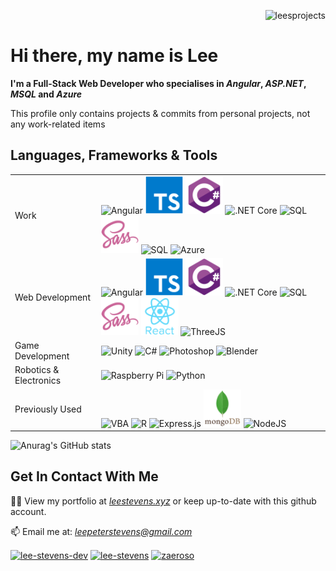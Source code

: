 
<p align="right"> <img src="https://komarev.com/ghpvc/?username=leesprojects&label=Profile%20views&color=0e75b6&style=flat" alt="leesprojects" /> </p>

# Hi there, my name is Lee

<b>I'm a Full-Stack Web Developer who specialises in <i>Angular</i>, <i>ASP.NET</i>, <i>MSQL</i> and <i>Azure</i></b>

This profile only contains projects & commits from personal projects, not any work-related items

## Languages, Frameworks & Tools

<table>
  <tr>
    <td>Work</td>
    <td>
      <img src="https://angular.io/assets/images/logos/angular/angular.svg" alt="Angular" width="60" height="60"/>
      <img src="https://raw.githubusercontent.com/devicons/devicon/master/icons/typescript/typescript-original.svg" alt="TypeScript" width="60" height="60"/>    
      <img src="https://raw.githubusercontent.com/devicons/devicon/master/icons/csharp/csharp-original.svg" alt="C#" width="60" height="60"/>
      <img src="https://upload.wikimedia.org/wikipedia/commons/thumb/e/ee/.NET_Core_Logo.svg/2048px-.NET_Core_Logo.svg.png" alt=".NET Core" width="60" height="60"/>
      <img src="https://cdn-icons-png.flaticon.com/512/3161/3161133.png" alt="SQL" width="60" height="60"/>
      <img src="https://raw.githubusercontent.com/devicons/devicon/master/icons/sass/sass-original.svg" alt="SCSS" width="60" height="60"/>
      <img src="https://valor-software.com/ngx-bootstrap/assets/images/logos/ngx-bootstrap-logo.svg" alt="SQL" width="60" height="60"/>
      <img src="https://upload.wikimedia.org/wikipedia/commons/thumb/f/fa/Microsoft_Azure.svg/1200px-Microsoft_Azure.svg.png" alt="Azure" width="60" height="60"/>
    </td>
  </tr>
   <tr>
    <td>Web Development</td>
    <td>
      <img src="https://angular.io/assets/images/logos/angular/angular.svg" alt="Angular" width="60" height="60"/>
      <img src="https://raw.githubusercontent.com/devicons/devicon/master/icons/typescript/typescript-original.svg" alt="TypeScript" width="60" height="60"/>
      <img src="https://raw.githubusercontent.com/devicons/devicon/master/icons/csharp/csharp-original.svg" alt="C#" width="60" height="60"/>
      <img src="https://upload.wikimedia.org/wikipedia/commons/thumb/e/ee/.NET_Core_Logo.svg/2048px-.NET_Core_Logo.svg.png" alt=".NET Core" width="60" height="60"/>
      <img src="https://cdn-icons-png.flaticon.com/512/3161/3161133.png" alt="SQL" width="60" height="60"/>
      <img src="https://raw.githubusercontent.com/devicons/devicon/master/icons/sass/sass-original.svg" alt="SCSS" width="60" height="60"/>
      <img src="https://raw.githubusercontent.com/devicons/devicon/master/icons/react/react-original-wordmark.svg" alt="React" width="60" height="60"/>
      <img src="https://global.discourse-cdn.com/standard17/uploads/threejs/original/2X/e/e4f86d2200d2d35c30f7b1494e96b9595ebc2751.png" alt="ThreeJS" width="60" height="60"/>
     </td>
  </tr>
   <tr>
    <td>Game Development</td>
    <td>
      <img src="https://cdn-icons-png.flaticon.com/512/5969/5969294.png" alt="Unity" width="60" height="60"/>
      <img src="https://www.freeiconspng.com/uploads/c-logo-icon-18.png" alt="C#" width="60" height="60"/>
      <img src="https://upload.wikimedia.org/wikipedia/commons/thumb/a/af/Adobe_Photoshop_CC_icon.svg/2101px-Adobe_Photoshop_CC_icon.svg.png" alt="Photoshop" width="60" height="60"/>
      <img src="https://upload.wikimedia.org/wikipedia/commons/thumb/0/0c/Blender_logo_no_text.svg/2503px-Blender_logo_no_text.svg.png" alt="Blender" width="60" height="60"/>
     </td>
  </tr>
   <tr>
    <td>Robotics & Electronics</td>
    <td>
      <img src="https://cdn-icons-png.flaticon.com/512/5969/5969184.png" alt="Raspberry Pi" width="60" height="60"/>
      <img src="https://upload.wikimedia.org/wikipedia/commons/thumb/c/c3/Python-logo-notext.svg/1200px-Python-logo-notext.svg.png" alt="Python" width="60" height="60"/>
    </td>
  </tr>
   <tr>
    <td>Previously Used</td>
    <td>
      <img src="https://styles.redditmedia.com/t5_2rnlw/styles/communityIcon_z3kwah4z27c71.png" alt="VBA" width="60" height="60"/>
      <img src="https://upload.wikimedia.org/wikipedia/commons/thumb/1/1b/R_logo.svg/1200px-R_logo.svg.png" alt="R" width="60" height="60"/>
      <img src="https://www.vectorlogo.zone/logos/expressjs/expressjs-icon.svg" alt="Express.js" width="60" height="60"/>
      <img src="https://raw.githubusercontent.com/devicons/devicon/master/icons/mongodb/mongodb-original-wordmark.svg" alt="MongoDB" width="60" height="60"/>
      <img src="https://everythingiknows.com/wp-content/uploads/2022/04/node-js-new.png" alt="NodeJS" width="60" height="60"/>
    </td>
  </tr>
 </table>
 
 ![Anurag's GitHub stats](https://github-readme-stats.vercel.app/api?username=leesprojects&show_icons=true&theme=transparent)

## <h2>Get In Contact With Me</h2>

👨‍💻 View my portfolio at <i>[leestevens.xyz](https://leestevens.xyz)</i> or keep up-to-date with this github account.

📫 Email me at: <i>leepeterstevens@gmail.com</i>

<p align="left">
  <a href="https://linkedin.com/in/lee-stevens-dev" target="blank"><img align="center" src="https://raw.githubusercontent.com/rahuldkjain/github-profile-readme-generator/master/src/images/icons/Social/linked-in-alt.svg" alt="lee-stevens-dev" height="30" width="40" /></a>
  <a href="https://stackoverflow.com/users/lee-stevens" target="blank"><img align="center" src="https://raw.githubusercontent.com/rahuldkjain/github-profile-readme-generator/master/src/images/icons/Social/stack-overflow.svg" alt="lee-stevens" height="30" width="40" /></a>
  <a href="https://www.leetcode.com/zaeroso" target="blank"><img align="center" src="https://raw.githubusercontent.com/rahuldkjain/github-profile-readme-generator/master/src/images/icons/Social/leet-code.svg" alt="zaeroso" height="30" width="40" /></a>
</p>
